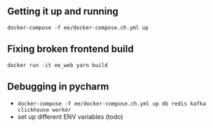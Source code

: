 ## Getting it up and running
`docker-compose -f ee/docker-compose.ch.yml up`

## Fixing broken frontend build
`docker run -it ee_web yarn build`

## Debugging in pycharm
- `docker-compose -f ee/docker-compose.ch.yml up db redis kafka clickhouse worker`
- set up different ENV variables (todo) 
